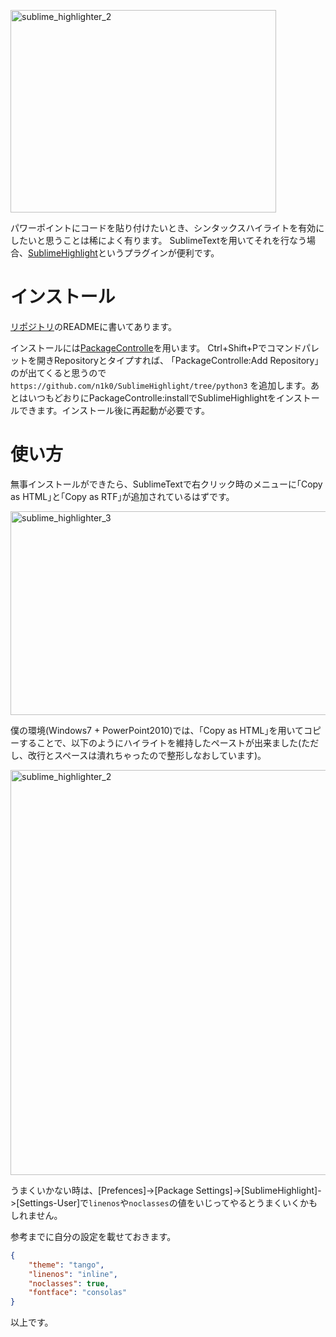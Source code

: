 <a href="http://manaten.net/wp-content/uploads/2014/03/sublime_highlighter_2.png"><img src="http://manaten.net/wp-content/uploads/2014/03/sublime_highlighter_2.png" alt="sublime_highlighter_2" width="425" height="324" class="aligncenter size-full wp-image-931" /></a>

パワーポイントにコードを貼り付けたいとき、シンタックスハイライトを有効にしたいと思うことは稀によく有ります。
SublimeTextを用いてそれを行なう場合、[SublimeHighlight](https://github.com/n1k0/SublimeHighlight)というプラグインが便利です。

<!-- more -->

# インストール

[リポジトリ](https://github.com/n1k0/SublimeHighlight)のREADMEに書いてあります。

インストールには[PackageControlle](https://sublime.wbond.net/)を用います。
Ctrl+Shift+Pでコマンドパレットを開きRepositoryとタイプすれば、 ｢PackageControlle:Add Repository｣のが出てくると思うので```https://github.com/n1k0/SublimeHighlight/tree/python3``` を追加します。あとはいつもどおりにPackageControlle:installでSublimeHighlightをインストールできます。インストール後に再起動が必要です。

# 使い方

無事インストールができたら、SublimeTextで右クリック時のメニューに｢Copy as HTML｣と｢Copy as RTF｣が追加されているはずです。

<a href="http://manaten.net/wp-content/uploads/2014/03/sublime_highlighter_3.png"><img src="http://manaten.net/wp-content/uploads/2014/03/sublime_highlighter_3.png" alt="sublime_highlighter_3" width="544" height="326" class="aligncenter size-full wp-image-932" /></a>

僕の環境(Windows7 + PowerPoint2010)では、｢Copy as HTML｣を用いてコピーすることで、以下のようにハイライトを維持したペーストが出来ました(ただし、改行とスペースは潰れちゃったので整形しなおしています)。

<a href="http://manaten.net/wp-content/uploads/2014/03/sublime_highlighter_2.png"><img src="http://manaten.net/wp-content/uploads/2014/03/sublime_highlighter_2.png" alt="sublime_highlighter_2" width="850" height="648" class="aligncenter size-full wp-image-931" /></a>

うまくいかない時は、[Prefences]->[Package Settings]->[SublimeHighlight]->[Settings-User]で```linenos```や```noclasses```の値をいじってやるとうまくいくかもしれません。

参考までに自分の設定を載せておきます。

```json
{
    "theme": "tango",
    "linenos": "inline",
    "noclasses": true,
    "fontface": "consolas"
}
```

以上です。